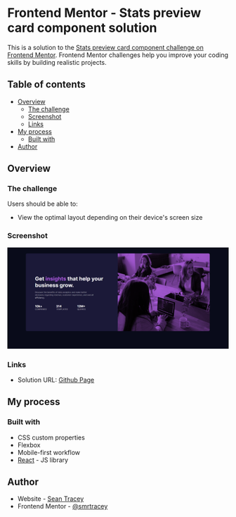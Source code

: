 # Frontend Mentor - Stats preview card component solution

This is a solution to the [Stats preview card component challenge on Frontend Mentor](https://www.frontendmentor.io/challenges/stats-preview-card-component-8JqbgoU62). Frontend Mentor challenges help you improve your coding skills by building realistic projects. 

## Table of contents

- [Overview](#overview)
  - [The challenge](#the-challenge)
  - [Screenshot](#screenshot)
  - [Links](#links)
- [My process](#my-process)
  - [Built with](#built-with) 
- [Author](#author)

## Overview

### The challenge

Users should be able to:

- View the optimal layout depending on their device's screen size

### Screenshot

![](./screenshot.jpg)



### Links

- Solution URL: [Github Page](https://github.com/smrtracey/stats-preview-card-component.git)

## My process

### Built with
- CSS custom properties
- Flexbox
- Mobile-first workflow
- [React](https://reactjs.org/) - JS library




## Author

- Website - [Sean Tracey](https://www.seantraceycsse.com)
- Frontend Mentor - [@smrtracey](https://www.frontendmentor.io/profile/smrtracey)


